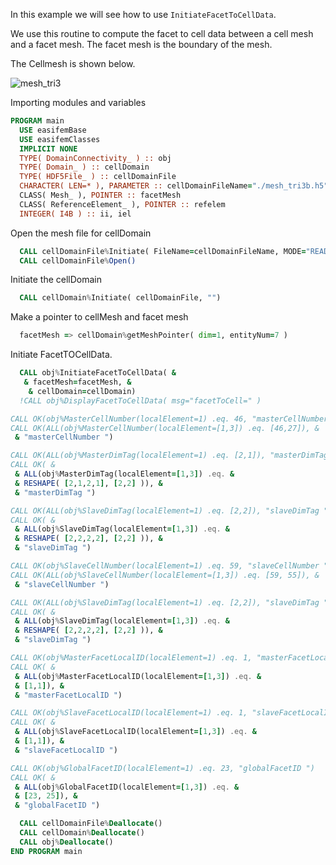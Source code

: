 In this example we will see how to use `InitiateFacetToCellData`.

We use this routine to compute the facet to cell data between a cell mesh and a facet mesh. The facet mesh is the boundary of the mesh.

The Cellmesh is shown below.

![mesh_tri3](figures/mesh_tri3b.png)

Importing modules and variables

```fortran
PROGRAM main
  USE easifemBase
  USE easifemClasses
  IMPLICIT NONE
  TYPE( DomainConnectivity_ ) :: obj
  TYPE( Domain_ ) :: cellDomain
  TYPE( HDF5File_ ) :: cellDomainFile
  CHARACTER( LEN=* ), PARAMETER :: cellDomainFileName="./mesh_tri3b.h5"
  CLASS( Mesh_ ), POINTER :: facetMesh
  CLASS( ReferenceElement_ ), POINTER :: refelem
  INTEGER( I4B ) :: ii, iel
```

Open the mesh file for cellDomain

```fortran
  CALL cellDomainFile%Initiate( FileName=cellDomainFileName, MODE="READ" )
  CALL cellDomainFile%Open()
```

Initiate the cellDomain

```fortran
  CALL cellDomain%Initiate( cellDomainFile, "")
```

Make a pointer to cellMesh and facet mesh

```fortran
  facetMesh => cellDomain%getMeshPointer( dim=1, entityNum=7 )
```

Initiate FacetTOCellData.

```fortran
  CALL obj%InitiateFacetToCellData( &
   & facetMesh=facetMesh, &
    & cellDomain=cellDomain)
  !CALL obj%DisplayFacetToCellData( msg="facetToCell=" )
```


```fortran
CALL OK(obj%MasterCellNumber(localElement=1) .eq. 46, "masterCellNumber ")
CALL OK(ALL(obj%MasterCellNumber(localElement=[1,3]) .eq. [46,27]), &
 & "masterCellNumber ")
```


```fortran
CALL OK(ALL(obj%MasterDimTag(localElement=1) .eq. [2,1]), "masterDimTag ")
CALL OK( &
 & ALL(obj%MasterDimTag(localElement=[1,3]) .eq. &
 & RESHAPE( [2,1,2,1], [2,2] )), &
 & "masterDimTag ")
```


```fortran
CALL OK(ALL(obj%SlaveDimTag(localElement=1) .eq. [2,2]), "slaveDimTag ")
CALL OK( &
 & ALL(obj%SlaveDimTag(localElement=[1,3]) .eq. &
 & RESHAPE( [2,2,2,2], [2,2] )), &
 & "slaveDimTag ")
```


```fortran
CALL OK(obj%SlaveCellNumber(localElement=1) .eq. 59, "slaveCellNumber ")
CALL OK(ALL(obj%SlaveCellNumber(localElement=[1,3]) .eq. [59, 55]), &
 & "slaveCellNumber ")
```


```fortran
CALL OK(ALL(obj%SlaveDimTag(localElement=1) .eq. [2,2]), "slaveDimTag ")
CALL OK( &
 & ALL(obj%SlaveDimTag(localElement=[1,3]) .eq. &
 & RESHAPE( [2,2,2,2], [2,2] )), &
 & "slaveDimTag ")
```


```fortran
CALL OK(obj%MasterFacetLocalID(localElement=1) .eq. 1, "masterFacetLocalID ")
CALL OK( &
 & ALL(obj%MasterFacetLocalID(localElement=[1,3]) .eq. &
 & [1,1]), &
 & "masterFacetLocalID ")
```


```fortran
CALL OK(obj%SlaveFacetLocalID(localElement=1) .eq. 1, "slaveFacetLocalID ")
CALL OK( &
 & ALL(obj%SlaveFacetLocalID(localElement=[1,3]) .eq. &
 & [1,1]), &
 & "slaveFacetLocalID ")
```


```fortran
CALL OK(obj%GlobalFacetID(localElement=1) .eq. 23, "globalFacetID ")
CALL OK( &
 & ALL(obj%GlobalFacetID(localElement=[1,3]) .eq. &
 & [23, 25]), &
 & "globalFacetID ")
```


```fortran
  CALL cellDomainFile%Deallocate()
  CALL cellDomain%Deallocate()
  CALL obj%Deallocate()
END PROGRAM main
```
